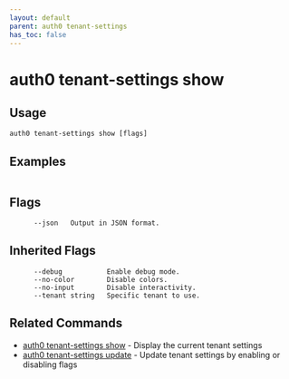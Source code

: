 ```yaml
---
layout: default
parent: auth0 tenant-settings
has_toc: false
---
```

# auth0 tenant-settings show



## Usage
```
auth0 tenant-settings show [flags]
```

## Examples

```

```


## Flags

```
      --json   Output in JSON format.
```


## Inherited Flags

```
      --debug           Enable debug mode.
      --no-color        Disable colors.
      --no-input        Disable interactivity.
      --tenant string   Specific tenant to use.
```


## Related Commands

- [auth0 tenant-settings show](auth0_tenant-settings_show.md) - Display the current tenant settings
- [auth0 tenant-settings update](auth0_tenant-settings_update.md) - Update tenant settings by enabling or disabling flags



